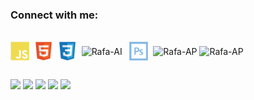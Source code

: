 

<h3 align="left">Connect with me:</h3>
<p align="left">
</p>

<div style="display: inline_block"><br>
  <img align="center" alt="Rafa-Js" height="30" width="30" src="https://raw.githubusercontent.com/devicons/devicon/master/icons/javascript/javascript-plain.svg">&nbsp;
  <img align="center" alt="Rafa-HTML" height="30" width="30" src="https://raw.githubusercontent.com/devicons/devicon/master/icons/html5/html5-original.svg">&nbsp;
  <img align="center" alt="Rafa-CSS" height="30" width="30" src="https://raw.githubusercontent.com/devicons/devicon/master/icons/css3/css3-original.svg">&nbsp;
  <img align="center" alt="Rafa-AI" height="30" width="30" src="https://www.vectorlogo.zone/logos/adobe_illustrator/adobe_illustrator-icon.svg">&nbsp;&nbsp;
  <img align="center" alt="Rafa-AP" height="30" width="30" src="https://raw.githubusercontent.com/devicons/devicon/master/icons/photoshop/photoshop-line.svg">&nbsp;
  <img align="center" alt="Rafa-AP" height="30" width="30" src="https://www.vectorlogo.zone/logos/figma/figma-icon.svg">
  <img align="center" alt="Rafa-AP" height="30" width="30" src="https://www.vectorlogo.zone/logos/webflow/webflow-icon.svg">
  
  ##
 
<div> 
  
  <a href="https://instagram.com/rafaballerini" target="_blank"><img src="https://img.shields.io/badge/Twitter-1DA1F2?style=for-the-badge&logo=twitter&logoColor=white" target="_blank"></a>
  <a href="https://www.youtube.com/channel/UC_-uuuZbY0AAt9CViNzvc-Q" target="_blank"><img src="https://img.shields.io/badge/Tumblr-%2336465D.svg?&style=for-the-badge&logo=Tumblr&logoColor=white" target="_blank"></a>
 <a href="https://discord.gg/wagxzStdcR" target="_blank"><img src="https://img.shields.io/badge/-Behance-blue?style=for-the-badge&logo=behance&logoColor=white" target="_blank"></a> 
  <a href = "mailto:contatorafaballerini@gmail.com"><img src="https://img.shields.io/badge/Slack-4A154B?style=for-the-badge&logo=slack&logoColor=white" target="_blank"></a>
  <a href="https://www.linkedin.com/in/rafaella-ballerini-45875016a" target="_blank"><img src="https://img.shields.io/badge/-LinkedIn-%230077B5?style=for-the-badge&logo=linkedin&logoColor=white" target="_blank"></a> 
  
</div>
